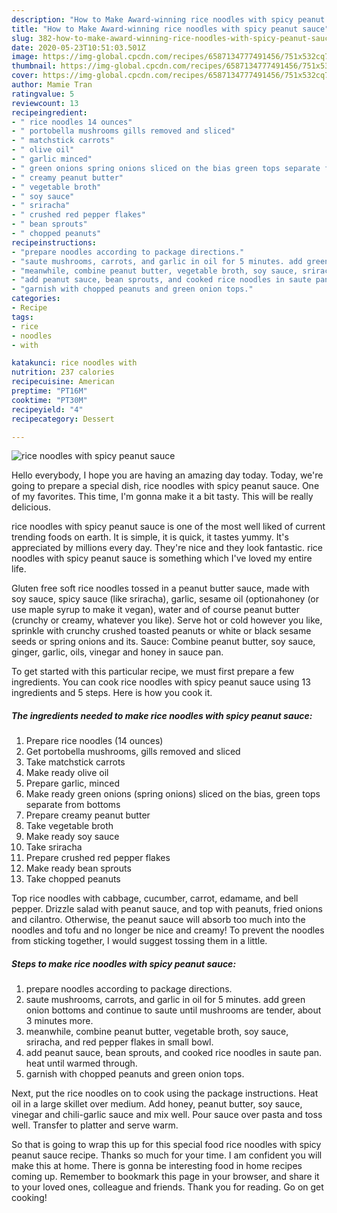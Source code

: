 ```yaml
---
description: "How to Make Award-winning rice noodles with spicy peanut sauce"
title: "How to Make Award-winning rice noodles with spicy peanut sauce"
slug: 382-how-to-make-award-winning-rice-noodles-with-spicy-peanut-sauce
date: 2020-05-23T10:51:03.501Z
image: https://img-global.cpcdn.com/recipes/6587134777491456/751x532cq70/rice-noodles-with-spicy-peanut-sauce-recipe-main-photo.jpg
thumbnail: https://img-global.cpcdn.com/recipes/6587134777491456/751x532cq70/rice-noodles-with-spicy-peanut-sauce-recipe-main-photo.jpg
cover: https://img-global.cpcdn.com/recipes/6587134777491456/751x532cq70/rice-noodles-with-spicy-peanut-sauce-recipe-main-photo.jpg
author: Mamie Tran
ratingvalue: 5
reviewcount: 13
recipeingredient:
- " rice noodles 14 ounces"
- " portobella mushrooms gills removed and sliced"
- " matchstick carrots"
- " olive oil"
- " garlic minced"
- " green onions spring onions sliced on the bias green tops separate from bottoms"
- " creamy peanut butter"
- " vegetable broth"
- " soy sauce"
- " sriracha"
- " crushed red pepper flakes"
- " bean sprouts"
- " chopped peanuts"
recipeinstructions:
- "prepare noodles according to package directions."
- "saute mushrooms, carrots, and garlic in oil for 5 minutes. add green onion bottoms and continue to saute until mushrooms are tender, about 3 minutes more."
- "meanwhile, combine peanut butter, vegetable broth, soy sauce, sriracha, and red pepper flakes in small bowl."
- "add peanut sauce, bean sprouts, and cooked rice noodles in saute pan. heat until warmed through."
- "garnish with chopped peanuts and green onion tops."
categories:
- Recipe
tags:
- rice
- noodles
- with

katakunci: rice noodles with 
nutrition: 237 calories
recipecuisine: American
preptime: "PT16M"
cooktime: "PT30M"
recipeyield: "4"
recipecategory: Dessert

---
```



![rice noodles with spicy peanut sauce](https://img-global.cpcdn.com/recipes/6587134777491456/751x532cq70/rice-noodles-with-spicy-peanut-sauce-recipe-main-photo.jpg)

Hello everybody, I hope you are having an amazing day today. Today, we're going to prepare a special dish, rice noodles with spicy peanut sauce. One of my favorites. This time, I'm gonna make it a bit tasty. This will be really delicious.

rice noodles with spicy peanut sauce is one of the most well liked of current trending foods on earth. It is simple, it is quick, it tastes yummy. It's appreciated by millions every day. They're nice and they look fantastic. rice noodles with spicy peanut sauce is something which I've loved my entire life.

Gluten free soft rice noodles tossed in a peanut butter sauce, made with soy sauce, spicy sauce (like sriracha), garlic, sesame oil (optionahoney (or use maple syrup to make it vegan), water and of course peanut butter (crunchy or creamy, whatever you like). Serve hot or cold however you like, sprinkle with crunchy crushed toasted peanuts or white or black sesame seeds or spring onions and its. Sauce: Combine peanut butter, soy sauce, ginger, garlic, oils, vinegar and honey in sauce pan.


To get started with this particular recipe, we must first prepare a few ingredients. You can cook rice noodles with spicy peanut sauce using 13 ingredients and 5 steps. Here is how you cook it.

<!--inarticleads1-->

##### The ingredients needed to make rice noodles with spicy peanut sauce:

1. Prepare  rice noodles (14 ounces)
1. Get  portobella mushrooms, gills removed and sliced
1. Take  matchstick carrots
1. Make ready  olive oil
1. Prepare  garlic, minced
1. Make ready  green onions (spring onions) sliced on the bias, green tops separate from bottoms
1. Prepare  creamy peanut butter
1. Take  vegetable broth
1. Make ready  soy sauce
1. Take  sriracha
1. Prepare  crushed red pepper flakes
1. Make ready  bean sprouts
1. Take  chopped peanuts


Top rice noodles with cabbage, cucumber, carrot, edamame, and bell pepper. Drizzle salad with peanut sauce, and top with peanuts, fried onions and cilantro. Otherwise, the peanut sauce will absorb too much into the noodles and tofu and no longer be nice and creamy! To prevent the noodles from sticking together, I would suggest tossing them in a little. 

<!--inarticleads2-->

##### Steps to make rice noodles with spicy peanut sauce:

1. prepare noodles according to package directions.
1. saute mushrooms, carrots, and garlic in oil for 5 minutes. add green onion bottoms and continue to saute until mushrooms are tender, about 3 minutes more.
1. meanwhile, combine peanut butter, vegetable broth, soy sauce, sriracha, and red pepper flakes in small bowl.
1. add peanut sauce, bean sprouts, and cooked rice noodles in saute pan. heat until warmed through.
1. garnish with chopped peanuts and green onion tops.


Next, put the rice noodles on to cook using the package instructions. Heat oil in a large skillet over medium. Add honey, peanut butter, soy sauce, vinegar and chili-garlic sauce and mix well. Pour sauce over pasta and toss well. Transfer to platter and serve warm. 

So that is going to wrap this up for this special food rice noodles with spicy peanut sauce recipe. Thanks so much for your time. I am confident you will make this at home. There is gonna be interesting food in home recipes coming up. Remember to bookmark this page in your browser, and share it to your loved ones, colleague and friends. Thank you for reading. Go on get cooking!
